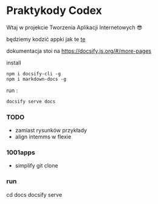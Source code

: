 # Praktykody Codex
Wtaj w projekcie Tworzenia Aplikacji Internetowych 😎

będziemy kodzić appki jak te [te](https://praktykody.github.io/1001apps/)

dokumentacja stoi na 
https://docsify.js.org/#/more-pages

install
```
npm i docsify-cli -g
npm i markdown-docs -g
```


run : 
```bash
docsify serve docs
```
###  TODO
- zamiast rysunków przykłady
- align intemms w flexie

### 1001apps
- simplify git clone


### run 
cd docs
docsify serve